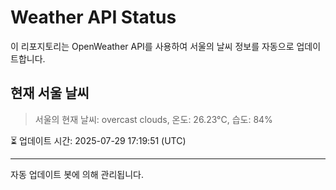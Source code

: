 
# Weather API Status

이 리포지토리는 OpenWeather API를 사용하여 서울의 날씨 정보를 자동으로 업데이트합니다.

## 현재 서울 날씨
> 서울의 현재 날씨: overcast clouds, 온도: 26.23°C, 습도: 84%

⏳ 업데이트 시간: 2025-07-29 17:19:51 (UTC)

---
자동 업데이트 봇에 의해 관리됩니다.
